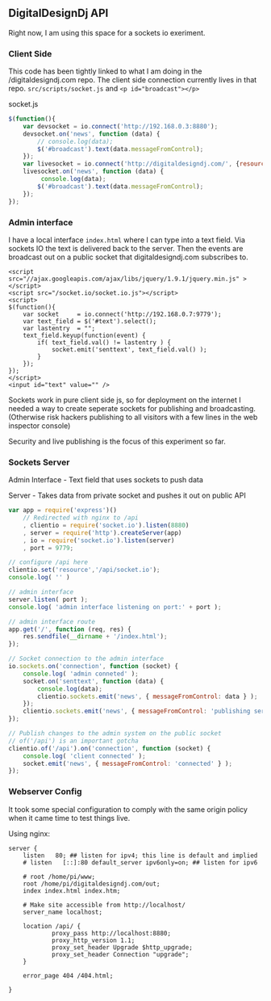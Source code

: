 ## DigitalDesignDj API

Right now, I am using this space for a sockets io exeriment.

### Client Side

This code has been tightly linked to what I am doing in the /digitaldesigndj.com repo. The client side connection currently lives in that repo. `src/scripts/socket.js` and `<p id="broadcast"></p>`

socket.js
```js
$(function(){
	var devsocket = io.connect('http://192.168.0.3:8880');
	devsocket.on('news', function (data) {
		// console.log(data);
		$('#broadcast').text(data.messageFromControl);
	});
	var livesocket = io.connect('http://digitaldesigndj.com/', {resource:'api/socket.io'});
	livesocket.on('news', function (data) {
		 console.log(data);
		$('#broadcast').text(data.messageFromControl);
	});
});
```

### Admin interface

I have a local interface `index.html` where I can type into a text field. Via sockets IO the text is delivered back to the server. Then the events are broadcast out on a public socket that digitaldesigndj.com subscribes to.

	<script src="//ajax.googleapis.com/ajax/libs/jquery/1.9.1/jquery.min.js" ></script>
	<script src="/socket.io/socket.io.js"></script>
	<script>
	$(function(){
		var socket     = io.connect('http://192.168.0.7:9779');
		var text_field = $('#text').select();
		var lastentry  = "";
		text_field.keyup(function(event) {
			if( text_field.val() != lastentry ) {
				socket.emit('senttext', text_field.val() );
			}
		});
	});
	</script>
	<input id="text" value="" />

Sockets work in pure client side js, so for deployment on the internet I needed a way to create seperate sockets for publishing and broadcasting. (Otherwise risk hackers publishing to all visitors with a few lines in the web inspector console)

Security and live publishing is the focus of this experiment so far.

### Sockets Server

Admin Interface - Text field that uses sockets to push data

Server - Takes data from private socket and pushes it out on public API

```js
var app = require('express')()
	// Redirected with nginx to /api
	, clientio = require('socket.io').listen(8880)
	, server = require('http').createServer(app)
	, io = require('socket.io').listen(server)
	, port = 9779;

// configure /api here
clientio.set('resource','/api/socket.io');
console.log( '' )

// admin interface
server.listen( port );
console.log( 'admin interface listening on port:' + port );

// admin interface route
app.get('/', function (req, res) {
	res.sendfile(__dirname + '/index.html');
});

// Socket connection to the admin interface
io.sockets.on('connection', function (socket) {
	console.log( 'admin conneted' );
	socket.on('senttext', function (data) {
		console.log(data);
		clientio.sockets.emit('news', { messageFromControl: data } );
	});
	clientio.sockets.emit('news', { messageFromControl: 'publishing server connected' } );
});

// Publish changes to the admin system on the public socket
// of('/api') is an important gotcha
clientio.of('/api').on('connection', function (socket) {
	console.log( 'client connected' );
	socket.emit('news', { messageFromControl: 'connected' } );
});
```

### Webserver Config

It took some special configuration to comply with the same origin policy when it came time to test things live.

Using nginx:

	server {
		listen   80; ## listen for ipv4; this line is default and implied
		# listen   [::]:80 default_server ipv6only=on; ## listen for ipv6

		# root /home/pi/www;
		root /home/pi/digitaldesigndj.com/out;
		index index.html index.htm;

		# Make site accessible from http://localhost/
		server_name localhost;

		location /api/ {
				proxy_pass http://localhost:8880;
				proxy_http_version 1.1;
				proxy_set_header Upgrade $http_upgrade;
				proxy_set_header Connection "upgrade";
		}

		error_page 404 /404.html;

	}
